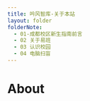 ```yaml
---
title: 吟风智库-关于本站
layout: folder
folderNote:
  - 01-成都校区新生指南前言
  - 02 关于易班
  - 03 认识校园
  - 04 电脑扫盲
---
```


# About


